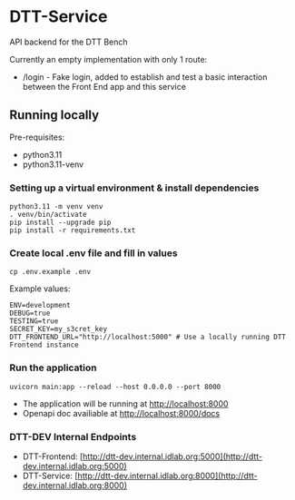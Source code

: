 # DTT-Service

API backend for the DTT Bench

Currently an empty implementation with only 1 route: 
- /login   - Fake login, added to establish and test a basic interaction between the Front End app and this service

## Running locally
Pre-requisites:
- python3.11
- python3.11-venv

### Setting up a virtual environment & install dependencies
```
python3.11 -m venv venv
. venv/bin/activate
pip install --upgrade pip
pip install -r requirements.txt

```
### Create local .env file and fill in values
```cp .env.example .env```

Example values:
```
ENV=development
DEBUG=true
TESTING=true
SECRET_KEY=my_s3cret_key
DTT_FRONTEND_URL="http://localhost:5000" # Use a locally running DTT Frontend instance
```

### Run the application
```uvicorn main:app --reload --host 0.0.0.0 --port 8000```

- The application will be running at [http://localhost:8000](http://localhost:8000)
- Openapi doc availiable at [http://localhost:8000/docs](http://localhost:8000/docs)

### DTT-DEV Internal Endpoints
- DTT-Frontend: [http://dtt-dev.internal.idlab.org:5000](http://dtt-dev.internal.idlab.org:5000)
- DTT-Service: [http://dtt-dev.internal.idlab.org:8000](http://dtt-dev.internal.idlab.org:8000)
